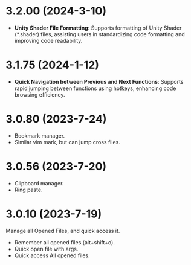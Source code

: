 # 3.2.00 (2024-3-10)
* **Unity Shader File Formatting**: Supports formatting of Unity Shader (*.shader) files, assisting users in standardizing code formatting and improving code readability.

# 3.1.75 (2024-1-12)
* **Quick Navigation between Previous and Next Functions**: Supports rapid jumping between functions using hotkeys, enhancing code browsing efficiency.

# 3.0.80 (2023-7-24)
* Bookmark manager.
* Similar vim mark, but can jump cross files.

# 3.0.56 (2023-7-20)
* Clipboard manager.
* Ring paste.

# 3.0.10 (2023-7-19)
Manage all Opened Files, and quick access it. 

* Remember all opened files.(alt+shift+o).
* Quick open file with args.
* Quick access All opened files.